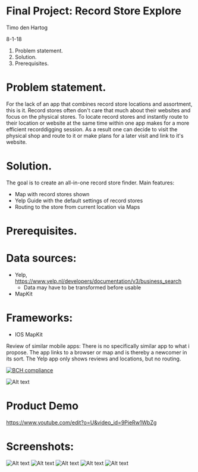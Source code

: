 # Final Project: Record Store Explore

Timo den Hartog

8-1-18


1. Problem statement.
2. Solution.
3. Prerequisites.

# Problem statement.

For the lack of an app that combines record store locations and assortment, this is it. Record stores often don't care that much about their websites and focus on the physical stores. To locate record stores and instantly route to their location or website at the same time within one app makes for a more efficient recorddigging session. As a result one can decide to visit the physical shop and route to it or make plans for a later visit and link to it's website.


# Solution.

The goal is to create an all-in-one record store finder.
Main features:
- Map with record stores shown
- Yelp Guide with the default settings of record stores
- Routing to the store from current location via Maps


# Prerequisites.

# Data sources:
- Yelp, https://www.yelp.nl/developers/documentation/v3/business_search
  - Data may have to be transformed before usable
- MapKit
  
 # Frameworks:
 - IOS MapKit

Review of similar mobile apps:
There is no specifically similar app to what i propose. The app links to a browser or map and is thereby a newcomer in its sort. The Yelp app only shows reviews and locations, but no routing.

[![BCH compliance](https://bettercodehub.com/edge/badge/Jungocroco/FinalProject?branch=master)](https://bettercodehub.com/)

![Alt text](https://raw.githubusercontent.com/Jungocroco/FinalProject/master/doc/RecordStoreExplore.jpg)

# Product Demo
https://www.youtube.com/edit?o=U&video_id=9PieRw1WbZg

# Screenshots:

![Alt text](https://raw.githubusercontent.com/Jungocroco/FinalProject/master/doc/SearchScreen.jpg)
![Alt text](https://raw.githubusercontent.com/Jungocroco/FinalProject/master/doc/EmptyTable.jpg)
![Alt text](https://raw.githubusercontent.com/Jungocroco/FinalProject/master/doc/FullTable.jpg)
![Alt text](https://raw.githubusercontent.com/Jungocroco/FinalProject/master/doc/Map.jpg)
![Alt text](https://raw.githubusercontent.com/Jungocroco/FinalProject/master/doc/WebView.jpg)
